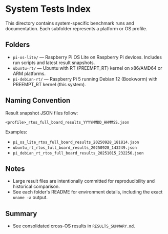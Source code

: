 # System Tests Index

This directory contains system-specific benchmark runs and documentation. Each subfolder represents a platform or OS profile.

## Folders

- `pi-os-lite/` — Raspberry Pi OS Lite on Raspberry Pi devices. Includes run scripts and latest result snapshots.
- `ubuntu-rt/` — Ubuntu with RT (PREEMPT_RT) kernel on x86/AMD64 or ARM platforms.
- `pi-debian-rt/` — Raspberry Pi 5 running Debian 12 (Bookworm) with PREEMPT_RT kernel (this system).

## Naming Convention

Result snapshot JSON files follow:

```
<profile>_rtos_full_board_results_YYYYMMDD_HHMMSS.json
```

Examples:
- `pi_os_lite_rtos_full_board_results_20250928_181814.json`
- `ubuntu_rt_rtos_full_board_results_20250928_143249.json`
- `pi_debian_rt_rtos_full_board_results_20251015_232256.json`

## Notes

- Large result files are intentionally committed for reproducibility and historical comparison.
- See each folder's README for environment details, including the exact `uname -a` output.

## Summary

- See consolidated cross-OS results in `RESULTS_SUMMARY.md`.
